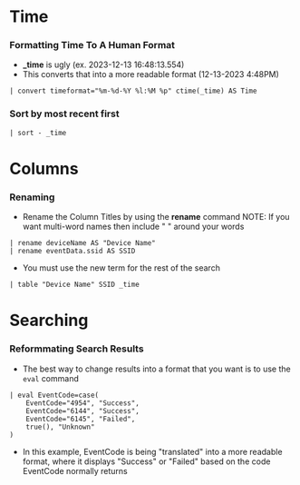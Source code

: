 # Time
### Formatting Time To A Human Format
- **_time** is ugly (ex. 2023-12-13 16:48:13.554)
- This converts that into a more readable format (12-13-2023 4:48PM)
```
| convert timeformat="%m-%d-%Y %l:%M %p" ctime(_time) AS Time
```

### Sort by most recent first
```
| sort - _time
```

# Columns
### Renaming
- Rename the Column Titles by using the **rename** command
    NOTE: If you want multi-word names then include " " around your words
```
| rename deviceName AS "Device Name"
| rename eventData.ssid AS SSID
```
- You must use the new term for the rest of the search
```
| table "Device Name" SSID _time
```


# Searching
### Reformmating Search Results
- The best way to change results into a format that you want is to use the ```eval``` command
```
| eval EventCode=case(
    EventCode="4954", "Success",
    EventCode="6144", "Success",
    EventCode="6145", "Failed",    
    true(), "Unknown"
)
```
- In this example, EventCode is being "translated" into a more readable format, where it displays "Success" or "Failed" based on the code EventCode normally returns


